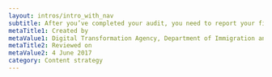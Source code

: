 ```yaml
---
layout: intros/intro_with_nav
subtitle: After you’ve completed your audit, you need to report your findings so you get stakeholder support to action the data and improve your content.
metaTitle1: Created by
metaValue1: Digital Transformation Agency, Department of Immigration and Border Protection
metaTitle2: Reviewed on
metaValue2: 4 June 2017
category: Content strategy
---
```

